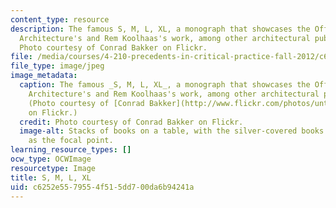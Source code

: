 ```yaml
---
content_type: resource
description: The famous S, M, L, XL, a monograph that showcases the Office for Metropolitan
  Architecture's and Rem Koolhaas's work, among other architectural publications.
  Photo courtesy of Conrad Bakker on Flickr.
file: /media/courses/4-210-precedents-in-critical-practice-fall-2012/c6252e5579554f515dd700da6b94241a_4-210f12.jpg
file_type: image/jpeg
image_metadata:
  caption: The famous _S, M, L, XL_, a monograph that showcases the Office for Metropolitan
    Architecture's and Rem Koolhaas's work, among other architectural publications.
    (Photo courtesy of [Conrad Bakker](http://www.flickr.com/photos/untitledprojects/1561975404/)
    on Flickr.)
  credit: Photo courtesy of Conrad Bakker on Flickr.
  image-alt: Stacks of books on a table, with the silver-covered books with blue lettering
    as the focal point.
learning_resource_types: []
ocw_type: OCWImage
resourcetype: Image
title: S, M, L, XL
uid: c6252e55-7955-4f51-5dd7-00da6b94241a
---
```

